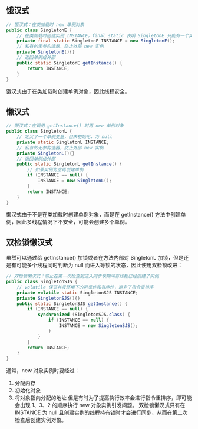 ## 饿汉式
```java
// 饿汉式：在类加载时 new 单例对象
public class SingletonE {
    // 在类加载时创建实例 INSTANCE，final static 表明 SingletonE 只能有一个实例，且实例一旦初始化后就不能改变
    private final static SingletonE INSTANCE = new SingletonE();
    // 私有的无参构造器，防止外部 new 实例
    private SingletonE(){}
    // 返回单例给外部
    public static SingletonE getInstance() {
        return INSTANCE;
    }
}
```
饿汉式由于在类加载时创建单例对象，因此线程安全。

## 懒汉式
```java
// 懒汉式：在调用 getInstance() 时再 new 单例对象
public class SingletonL {
    // 定义了一个单例变量，但未初始化，为 null
    private static SingletonL INSTANCE;
    // 私有的无参构造器，防止外部 new 实例
    private SingletonL(){}
    // 返回单例给外部
    public static SingletonL getInstance() {
        // 如果实例为空再创建单例
        if (INSTANCE == null) {
            INSTANCE = new SingletonL();
        }
        return INSTANCE;
    }
}
```
懒汉式由于不是在类加载时创建单例对象，而是在 getInstance() 方法中创建单例，因此多线程情况下不安全，可能会创建多个单例。

## 双检锁懒汉式
虽然可以通过给 getInstance() 加锁或者在方法内部对 SingletonL 加锁，但是还是有可能多个线程同时判断为 null 而进入等锁的状态，因此使用双检锁改进：
```java
// 双检锁懒汉式：防止在第一次检查到进入同步块期间有线程已经创建了实例
public class SingletonSJS {
    // volatile 保证并发环境下的可见性和有序性，避免了指令重排序
    private volatile static SingletonSJS INSTANCE;
    private SingletonSJS(){}
    public static SingletonSJS getInstance() {
        if (INSTANCE == null) {
            synchronized (SingletonSJS.class) {
                if (INSTANCE == null) {
                    INSTANCE = new SingletonSJS();
                }
            }
        }
        return INSTANCE;
    }
}
```
通常，new 对象实例时要经过：
1. 分配内存
2. 初始化对象
3. 将对象指向分配的地址
但是有时为了提高执行效率会进行指令重排序，即可能会出现 1、3、2 的顺序执行 new 对象实例引发问题。
双检锁懒汉式只有在 INSTANCE 为 null 且创建实例的线程持有锁时才会进行同步，从而在第二次检查后创建实例对象。
